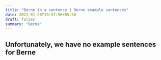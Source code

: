 ```yaml
---
title: "Berne in a sentence | Berne example sentences"
date: 2021-01-20T19:57:50+05:30
draft: falses
summary: "Berne"
---
```

## Unfortunately, we have no example sentences for Berne                 
